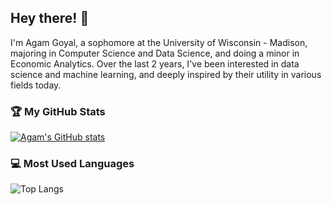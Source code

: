## Hey there! 👋

I'm Agam Goyal, a sophomore at the University of Wisconsin - Madison, majoring in Computer Science and Data Science, and doing a minor in Economic Analytics. Over the last 2 years, I've been interested in data science and machine learning, and deeply inspired by their utility in various fields today. 


### 🏆 My GitHub Stats

[![Agam's GitHub stats](https://github-readme-stats.vercel.app/api?username=AGoyal0512&count_private=true&show_icons=true&theme=tokyonight)](https://github.com/AGoyal0512/github-readme-stats)


### 💻 Most Used Languages

![Top Langs](https://github-readme-stats.vercel.app/api/top-langs?username=AGoyal0512&layout=compact&langs_count=5&theme=tokyonight)

<!--
**AGoyal0512/AGoyal0512** is a ✨ _special_ ✨ repository because its `README.md` (this file) appears on your GitHub profile.

Here are some ideas to get you started:

- 🔭 I’m currently working on ...
- 🌱 I’m currently learning ...
- 👯 I’m looking to collaborate on ...
- 🤔 I’m looking for help with ...
- 💬 Ask me about ...
- 📫 How to reach me: ...
- 😄 Pronouns: ...
- ⚡ Fun fact: ...
-->
